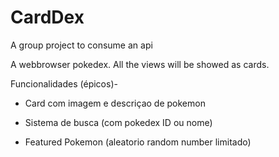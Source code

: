 # CardDex
A group project to consume an api 

A webbrowser pokedex. All the views will be showed as cards.

Funcionalidades (épicos)- 

* Card com imagem e descriçao de pokemon

* Sistema de busca (com pokedex ID ou nome)

* Featured Pokemon (aleatorio random number limitado)


